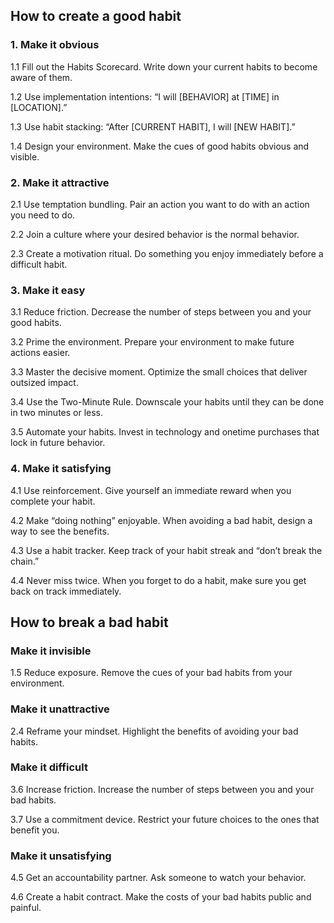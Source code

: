 ## How to create a good habit

### 1. Make it obvious

1.1 Fill out the Habits Scorecard. Write down your current
habits to become aware of them.

1.2 Use implementation intentions: “I will [BEHAVIOR] at
[TIME] in [LOCATION].”

1.3 Use habit stacking: “After [CURRENT HABIT], I will
[NEW HABIT].”

1.4 Design your environment. Make the cues of good habits
obvious and visible. 

### 2. Make it attractive

2.1 Use temptation bundling. Pair an action you want to do
with an action you need to do.

2.2 Join a culture where your desired behavior is the normal
behavior.

2.3 Create a motivation ritual. Do something you enjoy
immediately before a difficult habit. 

### 3. Make it easy

3.1 Reduce friction. Decrease the number of steps between
you and your good habits.

3.2 Prime the environment. Prepare your environment to
make future actions easier.

3.3 Master the decisive moment. Optimize the small choices
that deliver outsized impact.

3.4 Use the Two-Minute Rule. Downscale your habits until
they can be done in two minutes or less.

3.5 Automate your habits. Invest in technology and onetime
purchases that lock in future behavior. 

### 4. Make it satisfying

4.1 Use reinforcement. Give yourself an immediate reward
when you complete your habit.

4.2 Make “doing nothing” enjoyable. When avoiding a bad
habit, design a way to see the benefits.

4.3 Use a habit tracker. Keep track of your habit streak and
“don’t break the chain.”

4.4 Never miss twice. When you forget to do a habit, make sure
you get back on track immediately. 



## How to break a bad habit

### Make it invisible
1.5 Reduce exposure. Remove the cues of your bad
habits from your environment. 

### Make it unattractive

2.4 Reframe your mindset. Highlight the benefits of
avoiding your bad habits. 

### Make it difficult

3.6 Increase friction. Increase the number of steps
between you and your bad habits.

3.7 Use a commitment device. Restrict your future
choices to the ones that benefit you.

### Make it unsatisfying

4.5 Get an accountability partner. Ask someone to
watch your behavior.

4.6 Create a habit contract. Make the costs of your bad
habits public and painful. 